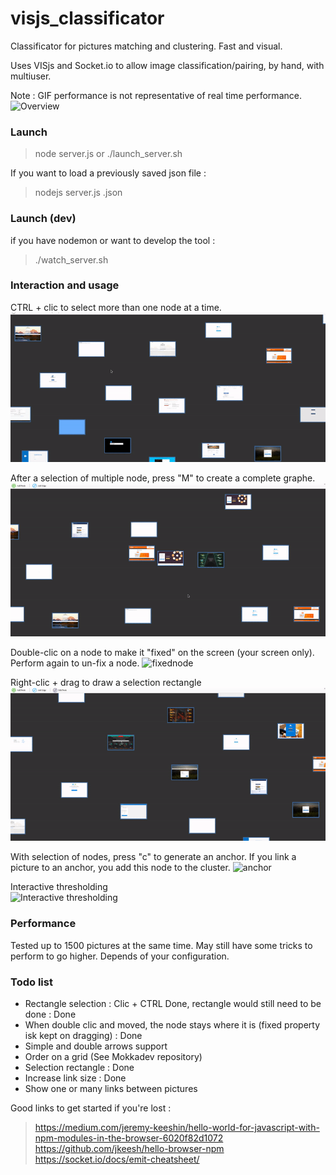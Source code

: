 # visjs_classificator
Classificator for pictures matching and clustering. Fast and visual.

Uses VISjs and Socket.io to allow image classification/pairing, by hand, with multiuser.

Note : GIF performance is not representative of real time performance.
![Overview](./doc/pictures/vid1.gif)


### Launch

> node server.js
or 
> ./launch_server.sh 

If you want to load a previously saved json file : 
> nodejs server.js <nameOfYourFile>.json 

### Launch (dev)

if you have nodemon or want to develop the tool : 
> ./watch_server.sh 

### Interaction and usage
CTRL + clic to select more than one node at a time.
![Multiselection](./doc/pictures/vid2.gif)

After a selection of multiple node, press "M" to create a complete graphe.
![CompleteGraphe](./doc/pictures/vid3.gif)

Double-clic on a node to make it "fixed" on the screen (your screen only). Perform again to un-fix a node.
![fixednode](./doc/pictures/vid4.gif)

Right-clic + drag to draw a selection rectangle
![selectionRectangle](./doc/pictures/vid5.gif)

With selection of nodes, press "c" to generate an anchor. If you link a picture to an anchor, you add this node to the cluster.
![anchor](./doc/pictures/vid6.gif)

Interactive thresholding        
![Interactive thresholding](./doc/pictures/threshold.gif)

### Performance
Tested up to 1500 pictures at the same time. May still have some tricks to perform to go higher. Depends of your configuration.

### Todo list 
- Rectangle selection : Clic + CTRL Done, rectangle would still need to be done : Done
- When double clic and moved, the node stays where it is (fixed property isk kept on dragging) : Done
- Simple and double arrows support
- Order on a grid (See Mokkadev repository)
- Selection rectangle : Done
- Increase link size : Done
- Show one or many links between pictures

Good links to get started if you're lost : 
> https://medium.com/jeremy-keeshin/hello-world-for-javascript-with-npm-modules-in-the-browser-6020f82d1072 
> https://github.com/jkeesh/hello-browser-npm
> https://socket.io/docs/emit-cheatsheet/
